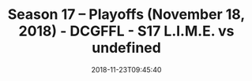 ---
title: Season 17 – Playoffs (November 18, 2018) - DCGFFL - S17 L.I.M.E. vs undefined
teams-score:
- team: _teams/s17-neon-green.md
  score:
- team: ''
  score: 19
mvp: J. Piferoen (Neon Green), N. Eckert (Power Blue)
game-ball: C. Burrell (Neon Green), J. Maroni (Power Blue)
season: 17
week:
date: '2018-11-23T09:45:40'
pageid: season-17-playoffs-november-18-2018-6695-vs-6700
---